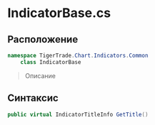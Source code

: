 
# IndicatorBase.cs
## Расположение
```csharp
namespace TigerTrade.Chart.Indicators.Common  
    class IndicatorBase
```

> Описание

## Синтаксис
```csharp
public virtual IndicatorTitleInfo GetTitle()
```
